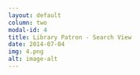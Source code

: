 ```yaml
---
layout: default
column: two
modal-id: 4
title: Library Patron - Search View
date: 2014-07-04
img: 4.png
alt: image-alt
---
```

